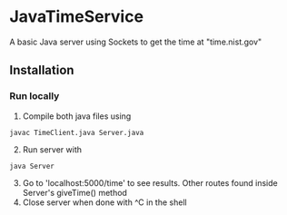 # JavaTimeService
A basic Java server using Sockets to get the time at "time.nist.gov"

## Installation
### Run locally
1) Compile both java files using
```
javac TimeClient.java Server.java
```
2) Run server with
```
java Server
```
3) Go to 'localhost:5000/time' to see results. Other routes found inside Server's giveTime() method
4) Close server when done with ^C in the shell

